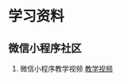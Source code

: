 # 学习资料

## 微信小程序社区

1. 微信小程序教学视频 [教学视频](https://developers.weixin.qq.com/community/business?tagType=1 )

